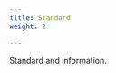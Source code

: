 ```yaml
---
title: Standard
weight: 2

---
```


Standard and information.

[modeline]: # ( vim: set foldlevel=0 spell spelllang=en_gb: ) 
